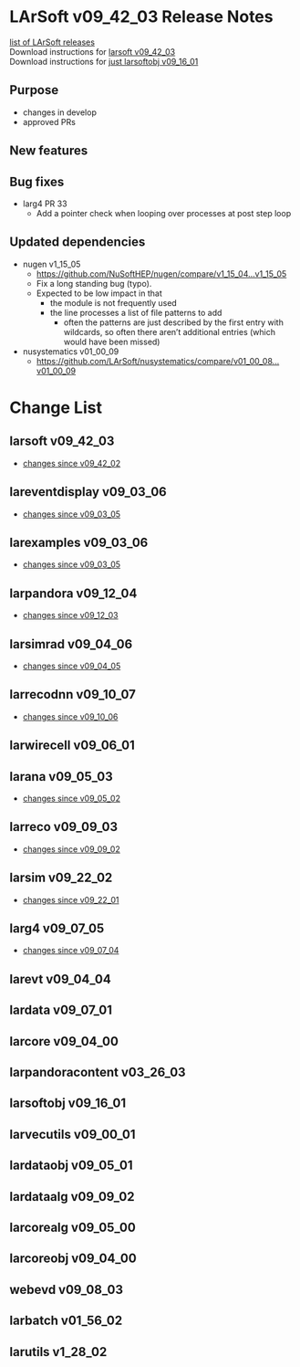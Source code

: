 # LArSoft v09_42_03 Release Notes



[list of LArSoft releases](LArSoft_release_list)  
Download instructions for [larsoft v09_42_03](https://scisoft.fnal.gov/scisoft/bundles/larsoft/v09_42_03/larsoft-v09_42_03.html)  
Download instructions for [just larsoftobj v09_16_01](https://scisoft.fnal.gov/scisoft/bundles/larsoftobj/v09_16_01/larsoftobj-v09_16_01.html)

## Purpose

-   changes in develop
-   approved PRs

## New features

## Bug fixes

-   larg4 PR 33
    -   Add a pointer check when looping over processes at post step loop

## Updated dependencies

-   nugen v1_15_05
    -   https://github.com/NuSoftHEP/nugen/compare/v1_15_04…v1_15_05
    -   Fix a long standing bug (typo).
    -   Expected to be low impact in that
        -   the module is not frequently used
        -   the line processes a list of file patterns to add
            -   often the patterns are just described by the first entry with wildcards, so often there aren’t additional entries (which would have been missed)
-   nusystematics v01_00_09
    -   https://github.com/LArSoft/nusystematics/compare/v01_00_08…v01_00_09

# Change List

## larsoft v09_42_03

-   [changes since v09_42_02](https://github.com/LArSoft/larsoft/compare/v09_42_02...v09_42_03)

## lareventdisplay v09_03_06

-   [changes since v09_03_05](https://github.com/LArSoft/lareventdisplay/compare/v09_03_05...v09_03_06)

## larexamples v09_03_06

-   [changes since v09_03_05](https://github.com/LArSoft/larexamples/compare/v09_03_05...v09_03_06)

## larpandora v09_12_04

-   [changes since v09_12_03](https://github.com/LArSoft/larpandora/compare/v09_12_03...v09_12_04)

## larsimrad v09_04_06

-   [changes since v09_04_05](https://github.com/LArSoft/larsimrad/compare/v09_04_05...v09_04_06)

## larrecodnn v09_10_07

-   [changes since v09_10_06](https://github.com/LArSoft/larrecodnn/compare/v09_10_06...v09_10_07)

## larwirecell v09_06_01

## larana v09_05_03

-   [changes since v09_05_02](https://github.com/LArSoft/larana/compare/v09_05_02...v09_05_03)

## larreco v09_09_03

-   [changes since v09_09_02](https://github.com/LArSoft/larreco/compare/v09_09_02...v09_09_03)

## larsim v09_22_02

-   [changes since v09_22_01](https://github.com/LArSoft/larsim/compare/v09_22_01...v09_22_02)

## larg4 v09_07_05

-   [changes since v09_07_04](https://github.com/LArSoft/larg4/compare/v09_07_04...v09_07_05)

## larevt v09_04_04

## lardata v09_07_01

## larcore v09_04_00

## larpandoracontent v03_26_03

## larsoftobj v09_16_01

## larvecutils v09_00_01

## lardataobj v09_05_01

## lardataalg v09_09_02

## larcorealg v09_05_00

## larcoreobj v09_04_00

## webevd v09_08_03

## larbatch v01_56_02

## larutils v1_28_02
